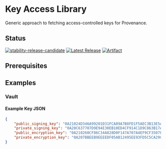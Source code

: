 # Key Access Library

Generic approach to fetching access-controlled keys for Provenance.

## Status

[![stability-release-candidate](https://img.shields.io/badge/stability-pre--release-48c9b0.svg)](https://github.com/mkenney/software-guides/blob/master/STABILITY-BADGES.md#release-candidate)
[![Latest Release][release-badge]][release-latest]
[![Artifact][publication-badge]][publication-url]

[release-badge]: https://img.shields.io/github/v/tag/provenance-io/kms-connector.svg
[release-latest]: https://github.com/provenance-io/kms-connector/releases/latest
[publication-badge]: https://maven-badges.herokuapp.com/maven-central/io.provenance.kms-connector/lib/badge.svg
[publication-url]: https://maven-badges.herokuapp.com/maven-central/io.provenance.kms-connector/lib/
[loc-badge]: https://tokei.rs/b1/github/provenance-io/kms-connector
[loc-report]: https://github.com/provenance-io/kms-connector

## Prerequisites

## Examples
### Vault
#### Example Key JSON
```json
{
    "public_signing_key": "0A21024D346A99201D31FCA89A7B8FD1F5AEC3B13E5A4B08FFE6A7C2174C7CC6C0B90D2001",
    "private_signing_key": "0A20C637707D9E94E30EB10ED4CF914C1D9C863B17AFA68B97A1F6EDEF5E220AEB92",
    "public_encryption_key": "0A210260CF86C34A828D0F147A707A4EF9CF3507FE03F456404051A7A65EE9CA62E2A82001",
    "private_encryption_key": "0A207BBEEB9EEEEDF05AB12495EE93FD5C5CA29CD49FA99E347C7D2AFC957F83D9AA"
}
```
